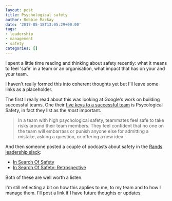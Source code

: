 ```yaml
---
layout: post
title: Psychological safety
author: Robbie Mackay
date: '2017-05-18T13:05:29+00:00'
tags:
- leadership
- management
- safety
categories: []
---
```

I spent a little time reading and thinking about safety recently: what it means to feel 'safe' in a team or an organisation, what impact that has on your and your team.

I haven't really formed this into coherent thoughts yet but I'll leave some links as a placeholder.

The first I really read about this was looking at Google's work on building successful teams. One their [five keys to a successful team](https://rework.withgoogle.com/blog/five-keys-to-a-successful-google-team/) is Psycological Safety, in fact they list as the *most* important.

> In a team with high psychological safety, teammates feel safe to take risks around their team members. They feel confident that no one on the team will embarrass or punish anyone else for admitting a mistake, asking a question, or offering a new idea.

And then someone posted a couple of podcasts about safety in the [Rands leadership slack](http://randsinrepose.com/welcome-to-rands-leadership-slack/):

- [In Search Of Safety](http://agilepath.fm/episode/in-search-of-safety)
- [In Search Of Safety: Retrospective](http://agilepath.fm/episode/in-search-of-safety-live-retrospective)

Both of these are well worth a listen.

I'm still reflecting a bit on how this applies to me, to my team and to how I manage them. I'll post a link if I have future thoughts or updates.